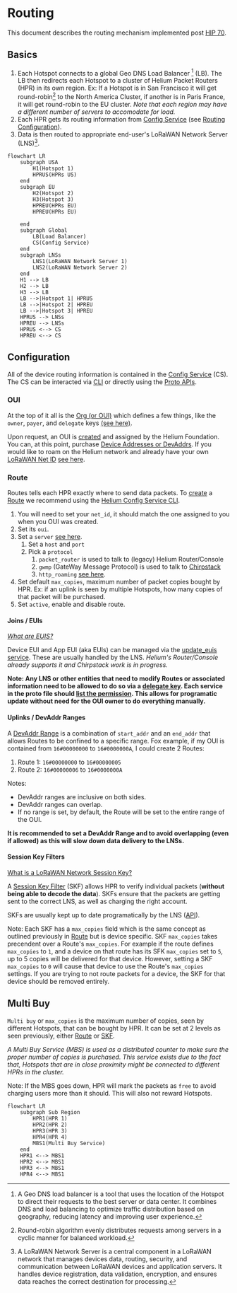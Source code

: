 # Routing

This document describes the routing mechanism implemented post [HIP 70](https://github.com/helium/HIP/blob/main/0070-scaling-helium.md).

## Basics

1. Each Hotspot connects to a global Geo DNS Load Balancer [^1] (LB). The LB then redirects each Hotspot to a cluster of Helium Packet Routers (HPR) in its own region. Ex: If a Hotspot is in San Francisco it will get round-robin[^2] to the North America Cluster, if another is in Paris France, it will get round-robin to the EU cluster. *Note that each region may have a different number of servers to accomodate for load.*
2. Each HPR gets its routing information from [Config Service](https://github.com/helium/oracles/tree/main/iot_config) (see [Routing Configuration](#routing-configuration)).
3. Data is then routed to appropriate end-user's LoRaWAN Network Server (LNS)[^3].

```mermaid
flowchart LR
    subgraph USA
        H1(Hotspot 1)
        HPRUS(HPRs US)
    end
    subgraph EU
        H2(Hotspot 2)
        H3(Hotspot 3)
        HPREU(HPRs EU)
        HPREU(HPRs EU)
        
    end
    subgraph Global
        LB(Load Balancer)
        CS(Config Service)
    end
    subgraph LNSs
        LNS1(LoRaWAN Network Server 1)
        LNS2(LoRaWAN Network Server 2)
    end
    H1 --> LB
    H2 --> LB
    H3 --> LB
    LB -->|Hotspot 1| HPRUS
    LB -->|Hotspot 2| HPREU
    LB -->|Hotspot 3| HPREU
    HPRUS --> LNSs
    HPREU --> LNSs
    HPRUS <--> CS
    HPREU <--> CS
```

## Configuration

All of the device routing information is contained in the [Config Service](https://github.com/helium/oracles/tree/main/iot_config) (CS). The CS can be interacted via [CLI](https://github.com/helium/helium-config-service-cli) or directly using the [Proto APIs](https://github.com/helium/proto/blob/master/src/service/iot_config.proto).

### OUI

At the top of it all is the [Org (or OUI)](https://github.com/helium/proto/blob/master/src/service/iot_config.proto#L46) which defines a few things, like the `owner`, `payer`, and `delegate` keys [(see here)](https://github.com/helium/proto/blob/master/src/service/iot_config.proto#L49-L53).

Upon request, an OUI is [created](https://github.com/helium/proto/blob/master/src/service/iot_config.proto#L651-L652) and assigned by the Helium Foundation. You can, at this point, purchase [Device Addresses or DevAddrs](https://github.com/helium/proto/blob/master/src/service/iot_config.proto#L27). If you would like to roam on the Helium network and already have your own [LoRaWAN Net ID](https://www.thethingsnetwork.org/docs/lorawan/prefix-assignments/) [see here](https://github.com/helium/proto/blob/master/src/service/iot_config.proto#L653-L654).

### Route

Routes tells each HPR exactly where to send data packets. To [create](https://github.com/helium/proto/blob/master/src/service/iot_config.proto#L671) a [Route](https://github.com/helium/proto/blob/master/src/service/iot_config.proto#L120) we recommend using the [Helium Config Service CLI](https://github.com/helium/helium-config-service-cli).

1. You will need to set your `net_id`, it should match the one assigned to you when you OUI was created.
2. Set its `oui`.
3. Set a `server` [see here](https://github.com/helium/proto/blob/master/src/service/iot_config.proto#L107).
    1. Set a `host` and `port`
    2. Pick a `protocol`
        1. `packet_router` is used to talk to (legacy) Helium Router/Console
        2. `gwmp` (GateWay Message Protocol) is used to talk to [Chirpstack](https://www.chirpstack.io/)
        3. `http_roaming` [see here](https://lora-alliance.org/wp-content/uploads/2022/01/TR010-1.0.0-LoRaWAN-Roaming-Hub.pdf).
4. Set default `max_copies`, maximum number of packet copies bought by HPR. Ex: if an uplink is seen by multiple Hotspots, how many copies of that packet will be purchased.
5. Set `active`, enable and disable route.

#### Joins / EUIs 

*[What are EUIS?](https://www.thethingsnetwork.org/docs/lorawan/addressing/)*

Device EUI and App EUI (aka EUIs) can be managed via the [update_euis service](https://github.com/helium/proto/blob/master/src/service/iot_config.proto#L686). These are usually handled by the LNS. *Helium's Router/Console already supports it and Chirpstack work is in progress.*

**Note: Any LNS or other entities that need to modify Routes or associated information need to be allowed to do so via a [delegate key](https://github.com/helium/proto/blob/master/src/service/iot_config.proto#L53). Each service in the proto file should [list the permission](https://github.com/helium/proto/blob/master/src/service/iot_config.proto#L641). This allows for programatic update without need for the OUI owner to do everything manually.**

#### Uplinks / DevAddr Ranges

A [DevAddr Range]([start_addr](https://github.com/helium/proto/blob/master/src/service/iot_config.proto#L59)) is a combination of `start_addr` and an `end_addr` that allows Routes to be confined to a specific range. Fox example, if my OUI is contained from `16#00000000` to `16#0000000A`, I could create 2 Routes:
1. Route 1: `16#00000000` to `16#00000005`
2. Route 2: `16#00000006` to `16#0000000A`
   
Notes:
- DevAddr ranges are inclusive on both sides.
- DevAddr ranges can overlap.
- If no range is set, by default, the Route will be set to the entire range of the OUI.

**It is  recommended to set a DevAddr Range and to avoid overlapping (even if allowed) as this will slow down data delivery to the LNSs.**

#### Session Key Filters

[What is a LoRaWAN Network Session Key?](https://www.thethingsnetwork.org/docs/lorawan/security/)

A [Session Key Filter](https://github.com/helium/proto/blob/master/src/service/iot_config.proto#L412) (SKF) allows HPR to verify individual packets (**without being able to decode the data**). SKFs ensure that the packets are getting sent to the correct LNS, as well as charging the right account.

SKFs are usually kept up to date programatically by the LNS ([API](https://github.com/helium/proto/blob/master/src/service/iot_config.proto#L705)).


Note: Each SKF has a `max_copies` field which is the same concept as outlined previously in [Route](#route) but is device specific. SKF `max_copies` takes precendent over a Route's `max_copies`. For example if the route defines `max_copies` to `1`, and a device on that route has its SFK `max_copies` set to `5`, up to 5 copies will be delivered for that device. However, setting a SKF `max_copies` to `0` will cause that device to use the Route's `max_copies` settings. If you are trying to not route packets for a device, the SKF for that device should be removed entirely.

## Multi Buy

`Multi buy` or `max_copies` is the maximum number of copies, seen by different Hotspots, that can be bought by HPR. It can be set at 2 levels as seen previously, either [Route](https://github.com/helium/proto/blob/master/src/service/iot_config.proto#L129) or [SKF](https://github.com/helium/proto/blob/master/src/service/iot_config.proto#L417).

*A Multi Buy Service (MBS) is used as a distributed counter to make sure the proper number of copies is purchased. This service exists due to the fact that, Hotspots that are in close proximity might be connected to different HPRs in the cluster.*

Note: If the MBS goes down, HPR will mark the packets as `free` to avoid charging users more than it should. This will also not reward Hotspots.

```mermaid
flowchart LR
    subgraph Sub Region
        HPR1(HPR 1)
        HPR2(HPR 2)
        HPR3(HPR 3)
        HPR4(HPR 4)
        MBS1(Multi Buy Service)
    end
    HPR1 <--> MBS1
    HPR2 <--> MBS1
    HPR3 <--> MBS1
    HPR4 <--> MBS1
```

[^1]: A Geo DNS load balancer is a tool that uses the location of the Hotspot to direct their requests to the best server or data center. It combines DNS and load balancing to optimize traffic distribution based on geography, reducing latency and improving user experience.

[^2]: Round-robin algorithm evenly distributes requests among servers in a cyclic manner for balanced workload.

[^3]: A LoRaWAN Network Server is a central component in a LoRaWAN network that manages devices data, routing, security, and communication between LoRaWAN devices and application servers. It handles device registration, data validation, encryption, and ensures data reaches the correct destination for processing.
